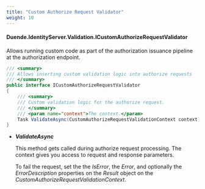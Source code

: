 ```yaml
---
title: "Custom Authorize Request Validator"
weight: 10
---
```


#### Duende.IdentityServer.Validation.ICustomAuthorizeRequestValidator

Allows running custom code as part of the authorization issuance pipeline at the authorization endpoint.

```cs
/// <summary>
/// Allows inserting custom validation logic into authorize requests
/// </summary>
public interface ICustomAuthorizeRequestValidator
{
    /// <summary>
    /// Custom validation logic for the authorize request.
    /// </summary>
    /// <param name="context">The context.</param>
    Task ValidateAsync(CustomAuthorizeRequestValidationContext context);
}
```

* ***ValidateAsync***

    This method gets called during authorize request processing. The context gives you access to request and response parameters.

    To fail the request, set the the *IsError*, the *Error*, and optionally the *ErrorDescription* properties on the *Result* object on the *CustomAuthorizeRequestValidationContext*.
